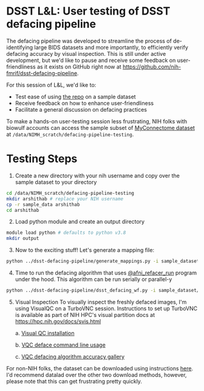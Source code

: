 # DSST L&L: User testing of DSST defacing pipeline

The defacing pipeline was developed to streamline the process of de-identifying large BIDS datasets and more importantly, to efficiently verify defacing accuracy by visual inspection. This is still under active development, but we'd like to pause and receive some feedback on user-friendliness as it exists on GitHub right now at https://github.com/nih-fmrif/dsst-defacing-pipeline. 

For this session of L&L, we'd like to: 
- Test ease of using [the repo](https://github.com/nih-fmrif/dsst-defacing-pipeline) on a sample dataset
- Receive feedback on how to enhance user-friendliness
- Facilitate a general discussion on defacing practices

To make a hands-on user-testing session less frustrating, NIH folks with biowulf accounts can access the sample subset of [MyConnectome dataset](https://openneuro.org/datasets/ds000031/versions/2.0.2) at `/data/NIMH_scratch/defacing-pipeline-testing`.

# Testing Steps

1. Create a new directory with your nih username and copy over the sample dataset to your directory
```bash
cd /data/NIMH_scratch/defacing-pipeline-testing
mkdir arshithab # replace your NIH username
cp -r sample_data arshithab
cd arshithab
```
2. Load python module and create an output directory 
```bash
module load python # defaults to python v3.8
mkdir output
```
3. Now to the exciting stuff! Let's generate a mapping file: 
```bash
python ../dsst-defacing-pipeline/generate_mappings.py -i sample_dataset/ -o output/
```
4. Time to run the defacing algorithm that uses [@afni_refacer_run](https://afni.nimh.nih.gov/pub/dist/doc/htmldoc/tutorials/refacer/refacer_run.html) program under the hood. This algorithm can be run serially or parallel-y 

```bash
python ../dsst-defacing-pipeline/dsst_defacing_wf.py -i sample_dataset/ -m output/primary_to_others_mapping.json -o output
```
5. Visual Inspection
To visually inspect the freshly defaced images, I'm using VisualQC on a TurboVNC session. Instructions to set up TurboVNC is available as part of NIH HPC's visual partition docs at https://hpc.nih.gov/docs/svis.html 

    a. [Visual QC installation ](https://raamana.github.io/visualqc/installation.html)
    
    b. [VQC deface command line usage](https://raamana.github.io/visualqc/cli_defacing.html)
    
    c. [VQC defacing algorithm accuracy gallery](https://raamana.github.io/visualqc/gallery_defacing.html)

For non-NIH folks, the dataset can be downloaded using instructions [here](https://openneuro.org/datasets/ds000031/versions/2.0.2/download). I'd recommend datalad over the other two download methods, however, please note that this can get frustrating pretty quickly. 
